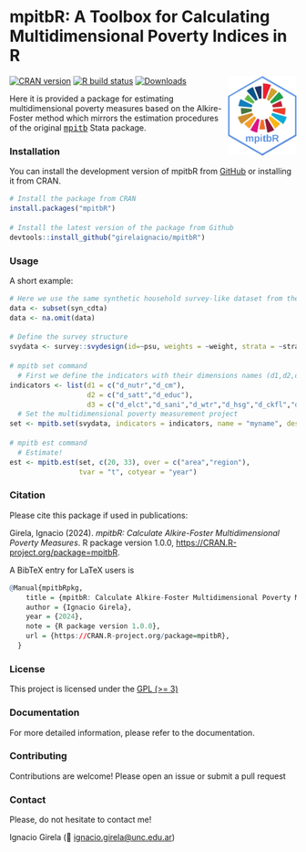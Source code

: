 
<!-- README.md is generated from README.Rmd. Please edit that file -->

# mpitbR: A Toolbox for Calculating Multidimensional Poverty Indices in R

<img src="man/figures/hex_sticker_mpitbR2.png" align="right" height="139"/>

<!-- badges: start -->

[![CRAN
version](https://www.r-pkg.org/badges/version/mpitbR?color=orange)](https://cran.r-project.org/package=mpitbR)
[![R build
status](https://github.com/girelaignacio/mpitbR/workflows/R-CMD-check/badge.svg)](https://github.com/girelaignacio/mpitbR/actions)
[![Downloads](http://cranlogs.r-pkg.org/badges/grand-total/mpitbR)](https://cran.r-project.org/package=mpitbR)
<!-- badges: end -->

Here it is provided a package for estimating multidimensional poverty
measures based on the Alkire-Foster method which mirrors the estimation
procedures of the original
<tt>[mpitb](https://doi.org/10.1177/1536867X231195286)</tt> Stata
package.

### Installation

You can install the development version of mpitbR from
[GitHub](https://github.com/girelaignacio/mpitbR) or installing it from
CRAN.

``` r
# Install the package from CRAN
install.packages("mpitbR")

# Install the latest version of the package from Github
devtools::install_github("girelaignacio/mpitbR")
```

### Usage

A short example:

``` r
# Here we use the same synthetic household survey-like dataset from the Stata package example
data <- subset(syn_cdta)
data <- na.omit(data)

# Define the survey structure
svydata <- survey::svydesign(id=~psu, weights = ~weight, strata = ~stratum, data = data)

# mpitb set command
  # First we define the indicators with their dimensions names (d1,d2,d3) as a list 
indicators <- list(d1 = c("d_nutr","d_cm"),
                   d2 = c("d_satt","d_educ"),
                   d3 = c("d_elct","d_sani","d_wtr","d_hsg","d_ckfl","d_asst"))
  # Set the multidimensional poverty measurement project
set <- mpitb.set(svydata, indicators = indicators, name = "myname", desc = "pref. desc")

# mpitb est command
  # Estimate! 
est <- mpitb.est(set, c(20, 33), over = c("area","region"), 
                 tvar = "t", cotyear = "year")
```

### Citation

Please cite this package if used in publications:

Girela, Ignacio (2024). *mpitbR: Calculate Alkire-Foster
Multidimensional Poverty Measures*. R package version 1.0.0,
<https://CRAN.R-project.org/package=mpitbR>.

A BibTeX entry for LaTeX users is

``` r
@Manual{mpitbRpkg,
    title = {mpitbR: Calculate Alkire-Foster Multidimensional Poverty Measures},
    author = {Ignacio Girela},
    year = {2024},
    note = {R package version 1.0.0},
    url = {https://CRAN.R-project.org/package=mpitbR},
  }
```

### License

This project is licensed under the [GPL (\>=
3)](https://www.fsf.org/news/gplv3_launched)

### Documentation

For more detailed information, please refer to the documentation.

### Contributing

Contributions are welcome! Please open an issue or submit a pull request

### Contact

Please, do not hesitate to contact me!

Ignacio Girela (📧 <ignacio.girela@unc.edu.ar>)
